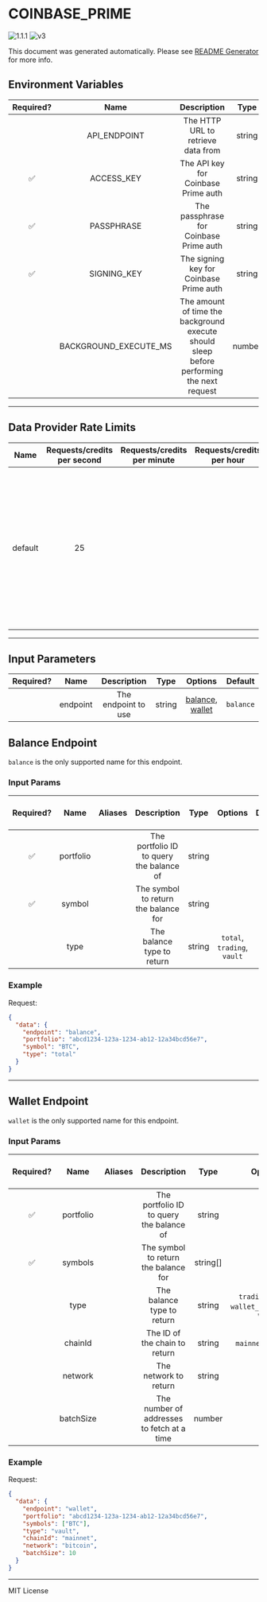 # COINBASE_PRIME

![1.1.1](https://img.shields.io/github/package-json/v/smartcontractkit/external-adapters-js?filename=packages/sources/coinbase-prime/package.json) ![v3](https://img.shields.io/badge/framework%20version-v3-blueviolet)

This document was generated automatically. Please see [README Generator](../../scripts#readme-generator) for more info.

## Environment Variables

| Required? |         Name          |                                        Description                                        |  Type  | Options |             Default              |
| :-------: | :-------------------: | :---------------------------------------------------------------------------------------: | :----: | :-----: | :------------------------------: |
|           |     API_ENDPOINT      |                            The HTTP URL to retrieve data from                             | string |         | `https://api.prime.coinbase.com` |
|    ✅     |      ACCESS_KEY       |                            The API key for Coinbase Prime auth                            | string |         |                                  |
|    ✅     |      PASSPHRASE       |                          The passphrase for Coinbase Prime auth                           | string |         |                                  |
|    ✅     |      SIGNING_KEY      |                          The signing key for Coinbase Prime auth                          | string |         |                                  |
|           | BACKGROUND_EXECUTE_MS | The amount of time the background execute should sleep before performing the next request | number |         |             `10000`              |

---

## Data Provider Rate Limits

|  Name   | Requests/credits per second | Requests/credits per minute | Requests/credits per hour |                                                                   Note                                                                   |
| :-----: | :-------------------------: | :-------------------------: | :-----------------------: | :--------------------------------------------------------------------------------------------------------------------------------------: |
| default |             25              |                             |                           | Using the most restrictive rate limit. Docs: IP address at 100 requests per second (rps). Portfolio ID at 25 rps with a burst of 50 rps. |

---

## Input Parameters

| Required? |   Name   |     Description     |  Type  |                         Options                          |  Default  |
| :-------: | :------: | :-----------------: | :----: | :------------------------------------------------------: | :-------: |
|           | endpoint | The endpoint to use | string | [balance](#balance-endpoint), [wallet](#wallet-endpoint) | `balance` |

## Balance Endpoint

`balance` is the only supported name for this endpoint.

### Input Params

| Required? |   Name    | Aliases |               Description                |  Type  |           Options           | Default | Depends On | Not Valid With |
| :-------: | :-------: | :-----: | :--------------------------------------: | :----: | :-------------------------: | :-----: | :--------: | :------------: |
|    ✅     | portfolio |         | The portfolio ID to query the balance of | string |                             |         |            |                |
|    ✅     |  symbol   |         |   The symbol to return the balance for   | string |                             |         |            |                |
|           |   type    |         |        The balance type to return        | string | `total`, `trading`, `vault` | `total` |            |                |

### Example

Request:

```json
{
  "data": {
    "endpoint": "balance",
    "portfolio": "abcd1234-123a-1234-ab12-12a34bcd56e7",
    "symbol": "BTC",
    "type": "total"
  }
}
```

---

## Wallet Endpoint

`wallet` is the only supported name for this endpoint.

### Input Params

| Required? |   Name    | Aliases |                Description                 |   Type   |                     Options                     |  Default  | Depends On | Not Valid With |
| :-------: | :-------: | :-----: | :----------------------------------------: | :------: | :---------------------------------------------: | :-------: | :--------: | :------------: |
|    ✅     | portfolio |         |  The portfolio ID to query the balance of  |  string  |                                                 |           |            |                |
|    ✅     |  symbols  |         |    The symbol to return the balance for    | string[] |                                                 |           |            |                |
|           |   type    |         |         The balance type to return         |  string  | `trading`, `vault`, `wallet_type_other`, `web3` |  `vault`  |            |                |
|           |  chainId  |         |       The ID of the chain to return        |  string  |              `mainnet`, `testnet`               | `mainnet` |            |                |
|           |  network  |         |           The network to return            |  string  |                                                 | `bitcoin` |            |                |
|           | batchSize |         | The number of addresses to fetch at a time |  number  |                                                 |   `100`   |            |                |

### Example

Request:

```json
{
  "data": {
    "endpoint": "wallet",
    "portfolio": "abcd1234-123a-1234-ab12-12a34bcd56e7",
    "symbols": ["BTC"],
    "type": "vault",
    "chainId": "mainnet",
    "network": "bitcoin",
    "batchSize": 10
  }
}
```

---

MIT License
